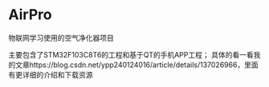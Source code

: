 # AirPro
物联网学习使用的空气净化器项目

主要包含了STM32F103C8T6的工程和基于QT的手机APP工程；
具体的看一看我的文章https://blog.csdn.net/ypp240124016/article/details/137026966，里面有更详细的介绍和下载资源


